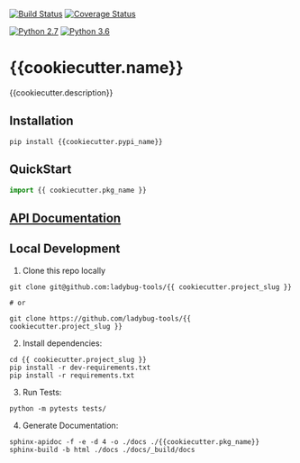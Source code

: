 [![Build Status](https://travis-ci.org/ladybug-tools/{{cookiecutter.project_slug}}.svg?branch=master)](https://travis-ci.org/ladybug-tools/{{cookiecutter.project_slug}})
[![Coverage Status](https://coveralls.io/repos/github/ladybug-tools/{{cookiecutter.project_slug}}/badge.svg?branch=master)](https://coveralls.io/github/ladybug-tools/{{cookiecutter.project_slug}})

[![Python 2.7](https://img.shields.io/badge/python-2.7-green.svg)](https://www.python.org/downloads/release/python-270/) [![Python 3.6](https://img.shields.io/badge/python-3.6-blue.svg)](https://www.python.org/downloads/release/python-360/)

# {{cookiecutter.name}}

{{cookiecutter.description}}

## Installation
```console
pip install {{cookiecutter.pypi_name}}
```

## QuickStart
```python
import {{ cookiecutter.pkg_name }}

```

## [API Documentation](http://ladybug-tools.github.io/{{cookiecutter.project_slug}}/docs)

## Local Development
1. Clone this repo locally
```console
git clone git@github.com:ladybug-tools/{{ cookiecutter.project_slug }}

# or

git clone https://github.com/ladybug-tools/{{ cookiecutter.project_slug }}
```
2. Install dependencies:
```console
cd {{ cookiecutter.project_slug }}
pip install -r dev-requirements.txt
pip install -r requirements.txt
```

3. Run Tests:
```console
python -m pytests tests/
```

4. Generate Documentation:
```console
sphinx-apidoc -f -e -d 4 -o ./docs ./{{cookiecutter.pkg_name}}
sphinx-build -b html ./docs ./docs/_build/docs
```
